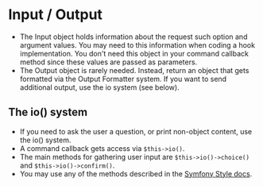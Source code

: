 # Input / Output

- The Input object holds information about the request such option and argument values. You may need to this information when coding a hook implementation. You don't need this object in your command callback method since these values are passed as parameters.
- The Output object is rarely needed. Instead, return an object that gets formatted via the Output Formatter system. If you want to send additional output, use the io system (see below).

## The io() system 
- If you need to ask the user a question, or print non-object content, use the io() system. 
- A command callback gets access via `$this->io()`.
- The main methods for gathering user input are `$this->io()->choice()` and `$this->io()->confirm()`.
- You may use any of the methods described in the [Symfony Style docs](https://symfony.com/doc/current/console/style.html).


